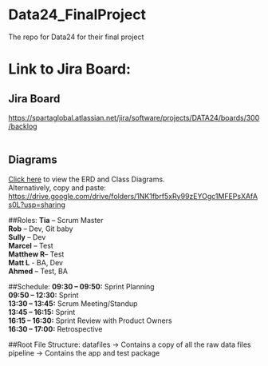 
# Data24_FinalProject
The repo for Data24 for their final project <br>


Link to Jira Board:<br/>
=======
## Jira Board
https://spartaglobal.atlassian.net/jira/software/projects/DATA24/boards/300/backlog
<br><br>

## Diagrams
[Click here](https://drive.google.com/drive/folders/1NK1fbrf5xRy99zEYOgc1MFEPsXAfAs0L?usp=sharing) to view the ERD and Class Diagrams.<br/>Alternatively, copy and paste:<br/>https://drive.google.com/drive/folders/1NK1fbrf5xRy99zEYOgc1MFEPsXAfAs0L?usp=sharing

##Roles:
**Tia** – Scrum Master<br/>
**Rob** – Dev, Git baby<br/>
**Sully** – Dev<br/>
**Marcel** – Test<br/>
**Matthew R**– Test<br/>
**Matt L** - BA, Dev<br/>
**Ahmed** – Test, BA<br/>


##Schedule:
**09:30 – 09:50:** Sprint Planning<br/>
**09:50 – 12:30:** Sprint<br/>
**13:30 – 13:45:** Scrum Meeting/Standup<br/>
**13:45 – 16:15:** Sprint<br/>
**16:15 – 16:30:** Sprint Review with Product Owners<br/>
**16:30 – 17:00:** Retrospective<br/>


##Root File Structure:
datafiles -> Contains a copy of all the raw data files
pipeline -> Contains the app and test package



